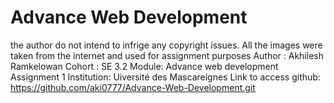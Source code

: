# Advance Web Development
the author do not intend to infrige any copyright issues.
All the images were taken from the internet and used  for assignment purposes
Author : Akhilesh Ramkelowan
Cohort : SE 3.2
Module: Advance web development 
Assignment 1
Institution: Uiversité des Mascareignes
Link to access github: https://github.com/aki0777/Advance-Web-Development.git